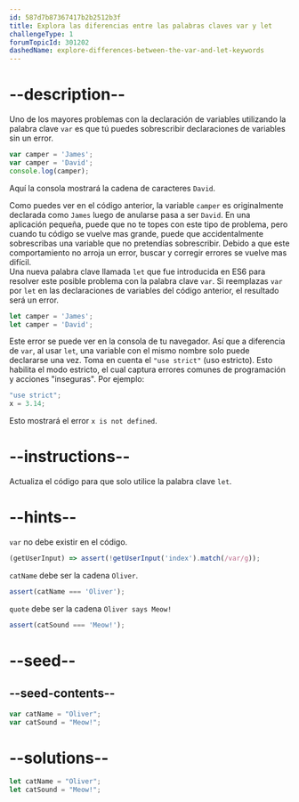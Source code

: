 ```yaml
---
id: 587d7b87367417b2b2512b3f
title: Explora las diferencias entre las palabras claves var y let
challengeType: 1
forumTopicId: 301202
dashedName: explore-differences-between-the-var-and-let-keywords
---
```


# --description--

Uno de los mayores problemas con la declaración de variables utilizando la palabra clave `var` es que tú puedes sobrescribir declaraciones de variables sin un error.

```js
var camper = 'James';
var camper = 'David';
console.log(camper);
```

Aquí la consola mostrará la cadena de caracteres `David`.

Como puedes ver en el código anterior, la variable `camper` es originalmente declarada como `James` luego de anularse pasa a ser `David`. En una aplicación pequeña, puede que no te topes con este tipo de problema, pero cuando tu código se vuelve mas grande, puede que accidentalmente sobrescribas una variable que no pretendías sobrescribir. Debido a que este comportamiento no arroja un error, buscar y corregir errores se vuelve mas difícil.  
Una nueva palabra clave llamada `let` que fue introducida en ES6 para resolver este posible problema con la palabra clave `var`. Si reemplazas `var` por `let` en las declaraciones de variables del código anterior, el resultado será un error.

```js
let camper = 'James';
let camper = 'David';
```

Este error se puede ver en la consola de tu navegador. Así que a diferencia de `var`, al usar `let`, una variable con el mismo nombre solo puede declararse una vez. Toma en cuenta el `"use strict"` (uso estricto). Esto habilita el modo estricto, el cual captura errores comunes de programación y acciones "inseguras". Por ejemplo:

```js
"use strict";
x = 3.14;
```

Esto mostrará el error `x is not defined`.

# --instructions--

Actualiza el código para que solo utilice la palabra clave `let`.

# --hints--

`var` no debe existir en el código.

```js
(getUserInput) => assert(!getUserInput('index').match(/var/g));
```

`catName` debe ser la cadena `Oliver`.

```js
assert(catName === 'Oliver');
```

`quote` debe ser la cadena `Oliver says Meow!`

```js
assert(catSound === 'Meow!');
```

# --seed--

## --seed-contents--

```js
var catName = "Oliver";
var catSound = "Meow!";
```

# --solutions--

```js
let catName = "Oliver";
let catSound = "Meow!";
```
